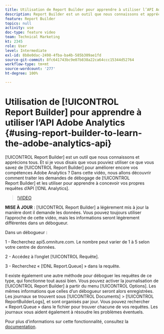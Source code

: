 ```yaml
---
title: Utilisation de Report Builder pour apprendre à utiliser l’API Adobe Analytics
description: Report Builder est un outil que nous connaissons et apprécions tous. Et si je vous disais que vous pouviez utiliser ce que vous savez de Report Builder pour améliorer encore vos compétences Adobe Analytics ? Dans cette vidéo, nous allons découvrir comment traiter les demandes de débogage de Report Builder et les utiliser pour apprendre à concevoir vos propres requêtes d’API Analytics.
feature: Report Builder
topics: null
activity: use
doc-type: feature video
team: Technical Marketing
kt: 2345
role: User
level: Intermediate
exl-id: 8b8e0dac-2498-4fba-ba4b-585b309ae1fd
source-git-commit: 8fc641743bc9e07b838a22ca64ccc15344d52764
workflow-type: tm+mt
source-wordcount: '277'
ht-degree: 100%

---
```


# Utilisation de [!UICONTROL Report Builder] pour apprendre à utiliser l’API Adobe Analytics {#using-report-builder-to-learn-the-adobe-analytics-api}

[!UICONTROL Report Builder] est un outil que nous connaissons et apprécions tous. Et si je vous disais que vous pouviez utiliser ce que vous savez de [!UICONTROL Report Builder] pour améliorer encore vos compétences Adobe Analytics ? Dans cette vidéo, nous allons découvrir comment traiter les demandes de débogage de [!UICONTROL Report Builder] et les utiliser pour apprendre à concevoir vos propres requêtes d’API [!DNL Analytics].

>[!VIDEO](https://video.tv.adobe.com/v/25442/?quality=12&learn=on)

**MISE À JOUR** : [!UICONTROL Report Builder] a légèrement mis à jour la manière dont il demande les données. Vous pouvez toujours utiliser l’approche de cette vidéo, mais les informations seront légèrement différentes dans un débogueur.

Dans un débogueur :

1 - Recherchez api5.omniture.com. Le nombre peut varier de 1 à 5 selon votre centre de données.

2 - Accédez à l’onglet [!UICONTROL Requête].

3 - Recherchez « [!DNL Report.Queue] » dans la requête.

Il existe également une autre méthode pour déboguer les requêtes de ce type, qui fonctionne tout aussi bien. Vous pouvez activer la journalisation de [!UICONTROL Report Builder] à partir du menu [!UICONTROL Options]. Les mêmes informations que celles d’un débogueur seront alors enregistrées. Les journaux se trouvent sous [!UICONTROL Documents] > [!UICONTROL ReportBuilderLogs], et sont organisés par jour. Vous pouvez rechercher « Report.Queue » dans le fichier pour trouver chacune de vos requêtes. Les journaux vous aident également à résoudre les problèmes éventuels.

Pour plus dʼinformations sur cette fonctionnalité, consultez la [documentation](https://www.adobe.io/).

